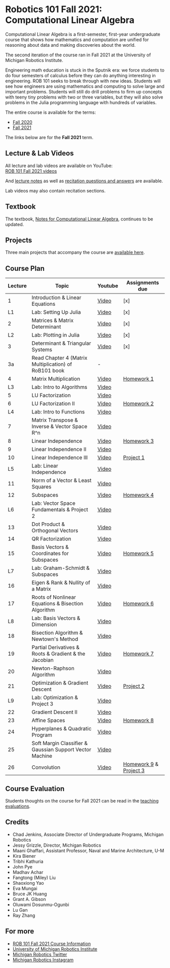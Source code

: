 # Robotics 101 Fall 2021: Computational Linear Algebra

Computational Linear Algebra is a first-semester, first-year undergraduate course that shows how mathematics and computation are unified for reasoning about data and making discoveries about the world.

The second iteration of the course ran in Fall 2021 at the University of Michigan Robotics Institute.

Engineering math education is stuck in the Sputnik era: we force students to do four semesters of calculus before they can do anything interesting in engineering. ROB 101 seeks to break through with new ideas. Students will see how engineers are using mathematics and computing to solve large and important problems. Students will still do drill problems to firm up concepts with teeny tiny problems with two or three variables, but they will also solve problems in the Julia programming language with hundreds of variables.

The entire course is available for the terms:
- [Fall 2020](https://github.com/michiganrobotics/rob101/tree/main/Fall%202020)
- [Fall 2021](https://github.com/michiganrobotics/rob101/tree/main/Fall%202021)

The links below are for the **Fall 2021** term.

## Lecture & Lab Videos
All lecture and lab videos are available on YouTube:  
[ROB 101 Fall 2021 videos](https://www.youtube.com/playlist?list=PLdPQZLMHRjDJ5d_dE4FeOviv0gRe4UYsB)

And [lecture notes](https://github.com/michiganrobotics/rob101/tree/main/Fall%202021/Lecture%20Notes) as well as [recitation questions and answers](https://github.com/michiganrobotics/rob101/tree/main/Fall%202021/Recitations) are available.

Lab videos may also contain recitation sections.

## Textbook
The textbook, [Notes for Computational Linear Algebra](https://github.com/michiganrobotics/rob101/blob/main/Fall%202021/Textbook/ROB_101_December_2021_Grizzle.pdf), continues to be updated.

## Projects
Three main projects that accompany the course are [available here](https://github.com/michiganrobotics/rob101/tree/main/Fall%202021/Projects/).

## Course Plan
| Lecture | Topic                                                    | Youtube                                                                                               | Assignments due                                                                          |
|---------|----------------------------------------------------------|-------------------------------------------------------------------------------------------------------|------------------------------------------------------------------------------------------|
| 1       | Introduction & Linear Equations                          | [Video](https://www.youtube.com/watch?v=VwswT0X_jMM&list=PLdPQZLMHRjDJ5d_dE4FeOviv0gRe4UYsB&index=1)  |   [x]                                                                                       |
| L1      | Lab: Setting Up Julia                                    | [Video](https://www.youtube.com/watch?v=iYdM9ojrsIE&list=PLdPQZLMHRjDJ5d_dE4FeOviv0gRe4UYsB&index=2)  |    [x]                                                                                      |
| 2       | Matrices & Matrix Determinant                            | [Video](https://www.youtube.com/watch?v=O68BcV-wR04&list=PLdPQZLMHRjDJ5d_dE4FeOviv0gRe4UYsB&index=3)  |    [x]                                                                                      |
| L2      | Lab: Plotting in Julia                                   | [Video](https://www.youtube.com/watch?v=f-3Zf2m0_3E&list=PLdPQZLMHRjDJ5d_dE4FeOviv0gRe4UYsB&index=4)  |  [x]                                                                                        |
| 3       | Determinant & Triangular Systems                         | [Video](https://www.youtube.com/watch?v=PzcC28eNHt4&list=PLdPQZLMHRjDJ5d_dE4FeOviv0gRe4UYsB&index=5) | [x]                                                                                          |
| 3a      | Read Chapter 4 (Matrix Multiplication) of RoB101 book | - |
| 4       | Matrix Multiplication                                    | [Video](https://www.youtube.com/watch?v=v24AV4zPJYs&list=PLdPQZLMHRjDJ5d_dE4FeOviv0gRe4UYsB&index=6)  | [Homework 1](https://github.com/michiganrobotics/rob101/tree/main/Fall%202021/Homework/Homework%201) |
| L3      | Lab: Intro to Algorithms                                 | [Video](https://www.youtube.com/watch?v=cO3T5gzjlos&list=PLdPQZLMHRjDJ5d_dE4FeOviv0gRe4UYsB&index=7)  |                                                                                          |
| 5       | LU Factorization                                         | [Video](https://www.youtube.com/watch?v=vxcpMhQw9Lc&list=PLdPQZLMHRjDJ5d_dE4FeOviv0gRe4UYsB&index=8)  |                                                                                          |
| 6       | LU Factorization II                                      | [Video](https://www.youtube.com/watch?v=5iCVflHGXIg&list=PLdPQZLMHRjDJ5d_dE4FeOviv0gRe4UYsB&index=9)  | [Homework 2](https://github.com/michiganrobotics/rob101/tree/main/Fall%202021/Homework/Homework%202) |
| L4      | Lab: Intro to Functions                                  | [Video](https://www.youtube.com/watch?v=UmMu5_dedmk&list=PLdPQZLMHRjDJ5d_dE4FeOviv0gRe4UYsB&index=10) |                                                                                          |
| 7       | Matrix Transpose & Inverse & Vector Space R^n            | [Video](https://www.youtube.com/watch?v=olda1t-wKgc&list=PLdPQZLMHRjDJ5d_dE4FeOviv0gRe4UYsB&index=11) |                                                                                          |
| 8       | Linear Independence                                      | [Video](https://www.youtube.com/watch?v=Y8eZuYphAC4&list=PLdPQZLMHRjDJ5d_dE4FeOviv0gRe4UYsB&index=12) | [Homework 3](https://github.com/michiganrobotics/rob101/tree/main/Fall%202021/Homework/Homework%203)                                                                             |
| 9       | Linear Independence II                                   | [Video](https://www.youtube.com/watch?v=E4Jk3RkT_PY&list=PLdPQZLMHRjDJ5d_dE4FeOviv0gRe4UYsB&index=13) |                                                                                          |
| 10      | Linear Independence III                                  | [Video](https://www.youtube.com/watch?v=xgYW70SiITo&list=PLdPQZLMHRjDJ5d_dE4FeOviv0gRe4UYsB&index=14) | [Project 1](https://github.com/michiganrobotics/rob101/tree/main/Fall%202021/Projects/Project-01)                                                                              |
| L5      | Lab: Linear Independence                                 | [Video](https://www.youtube.com/watch?v=GQNOcPQegVU&list=PLdPQZLMHRjDJ5d_dE4FeOviv0gRe4UYsB&index=15) |                                                                                          |
| 11      | Norm of a Vector & Least Squares                         | [Video](https://www.youtube.com/watch?v=0oHvbztYmAk&list=PLdPQZLMHRjDJ5d_dE4FeOviv0gRe4UYsB&index=16) |                                                                                          |
| 12      | Subspaces                                                | [Video](https://www.youtube.com/watch?v=F7IdBvxCMLU&list=PLdPQZLMHRjDJ5d_dE4FeOviv0gRe4UYsB&index=17) | [Homework 4](https://github.com/michiganrobotics/rob101/tree/main/Fall%202021/Homework/Homework%204)                                                                             |
| L6      | Lab: Vector Space Fundamentals & Project 2               | [Video](https://www.youtube.com/watch?v=gomGqjLG6no&list=PLdPQZLMHRjDJ5d_dE4FeOviv0gRe4UYsB&index=18) |                                                                                          |
| 13      | Dot Product & Orthogonal Vectors                         | [Video](https://www.youtube.com/watch?v=N7yAVZ2eAII&list=PLdPQZLMHRjDJ5d_dE4FeOviv0gRe4UYsB&index=19) |                                                                                          |
| 14      | QR Factorization                                         | [Video](https://www.youtube.com/watch?v=BedyUqV5qdA&list=PLdPQZLMHRjDJ5d_dE4FeOviv0gRe4UYsB&index=20) |                                                                                          |
| 15      | Basis Vectors & Coordinates for Subspaces                | [Video](https://www.youtube.com/watch?v=VKju4TcyB5M&list=PLdPQZLMHRjDJ5d_dE4FeOviv0gRe4UYsB&index=21) | [Homework 5](https://github.com/michiganrobotics/rob101/tree/main/Fall%202021/Homework/Homework%205)                                                                             |
| L7      | Lab: Graham-Schmidt & Subspaces                          | [Video](https://www.youtube.com/watch?v=T6MimrmY_3c&list=PLdPQZLMHRjDJ5d_dE4FeOviv0gRe4UYsB&index=22) |                                                                                          |
| 16      | Eigen & Rank & Nullity of a Matrix                       | [Video](https://www.youtube.com/watch?v=5hOjxQPpSFU&list=PLdPQZLMHRjDJ5d_dE4FeOviv0gRe4UYsB&index=23) |                                                                                          |
| 17      | Roots of Nonlinear Equations & Bisection Algorithm       | [Video](https://www.youtube.com/watch?v=UM2KR5wsDqw&list=PLdPQZLMHRjDJ5d_dE4FeOviv0gRe4UYsB&index=24) | [Homework 6](https://github.com/michiganrobotics/rob101/tree/main/Fall%202021/Homework/Homework%206)                                                                             |
| L8      | Lab: Basis Vectors & Dimension                           | [Video](https://www.youtube.com/watch?v=tRYAdiWJg-Q&list=PLdPQZLMHRjDJ5d_dE4FeOviv0gRe4UYsB&index=25) |                                                                                          |
| 18      | Bisection Algorithm & Newtown's Method                   | [Video](https://www.youtube.com/watch?v=1PLo4RI9B94&list=PLdPQZLMHRjDJ5d_dE4FeOviv0gRe4UYsB&index=26) |                                                                                          |
| 19      | Partial Derivatives & Roots & Gradient & the Jacobian    | [Video](https://www.youtube.com/watch?v=4aechtjFcuU&list=PLdPQZLMHRjDJ5d_dE4FeOviv0gRe4UYsB&index=27) | [Homework 7](https://github.com/michiganrobotics/rob101/tree/main/Fall%202021/Homework/Homework%207)                                                                             |
| 20      | Newton-Raphson Algorithm                                 | [Video](https://www.youtube.com/watch?v=C7l_2y1NWS0&list=PLdPQZLMHRjDJ5d_dE4FeOviv0gRe4UYsB&index=28) |                                                                                          |
| 21      | Optimization & Gradient Descent                          | [Video](https://www.youtube.com/watch?v=xxBNaodGZno&list=PLdPQZLMHRjDJ5d_dE4FeOviv0gRe4UYsB&index=29) | [Project 2](https://github.com/michiganrobotics/rob101/tree/main/Fall%202021/Projects/Project-02)                                                                              |
| L9      | Lab: Optimization & Project 3                            | [Video](https://www.youtube.com/watch?v=a2eyIj_mnzc&list=PLdPQZLMHRjDJ5d_dE4FeOviv0gRe4UYsB&index=30) |                                                                                          |
| 22      | Gradient Descent II                                      | [Video](https://www.youtube.com/watch?v=_POQJFQV4Ww&list=PLdPQZLMHRjDJ5d_dE4FeOviv0gRe4UYsB&index=31) |                                                                                          |
| 23      | Affine Spaces                                            | [Video](https://www.youtube.com/watch?v=E82HNVvM5XM&list=PLdPQZLMHRjDJ5d_dE4FeOviv0gRe4UYsB&index=32) | [Homework 8](https://github.com/michiganrobotics/rob101/tree/main/Fall%202021/Homework/Homework%208)                                                                             |
| 24      | Hyperplanes & Quadratic Program                          | [Video](https://www.youtube.com/watch?v=JdgpZi-V4e0&list=PLdPQZLMHRjDJ5d_dE4FeOviv0gRe4UYsB&index=33) |                                                                                          |
| 25      | Soft Margin Classifier & Gaussian Support Vector Machine | [Video](https://www.youtube.com/watch?v=fm3bz4J3FP0&list=PLdPQZLMHRjDJ5d_dE4FeOviv0gRe4UYsB&index=34) |                                                                                          |
| 26      | Convolution                                              | [Video](https://www.youtube.com/watch?v=n4M-RyRKPv0&list=PLdPQZLMHRjDJ5d_dE4FeOviv0gRe4UYsB&index=35) | [Homework 9](https://github.com/michiganrobotics/rob101/tree/main/Fall%202021/Homework/Homework%209) & [Project 3](https://github.com/michiganrobotics/rob101/tree/main/Fall%202021/Projects/Project-03)                                                             |

## Course Evaluation
Students thoughts on the course for Fall 2021 can be read in the [teaching evaluations](https://github.com/michiganrobotics/rob101/tree/main/Fall%202021/Teaching%20Evaluations).

## Credits
- Chad Jenkins, Associate Director of Undergraduate Programs, Michigan Robotics
- Jessy Grizzle, Director, Michigan Robotics
- Maani Ghaffari, Assistant Professor, Naval and Marine Architecture, U-M
- Kira Biener
- Tribhi Kathuria
- John Pye
- Madhav Achar
- Fangtong (Miley) Liu
- Shaoxiong Yao
- Eva Mungai
- Bruce JK Huang
- Grant A. Gibson
- Oluwami Dosunmu-Ogunbi
- Lu Gan
- Ray Zhang

## For more
- [ROB 101 Fall 2021 Course Information](https://robotics.umich.edu/academic-program/course-offerings/rob101-fall-2021/)
- [University of Michigan Robotics Institute](https://robotics.umich.edu)
- [Michigan Robotics Twitter](http://twitter.com/umrobotics)
- [Michigan Robotics Instagram](http://instagram.com/umrobotics/)
